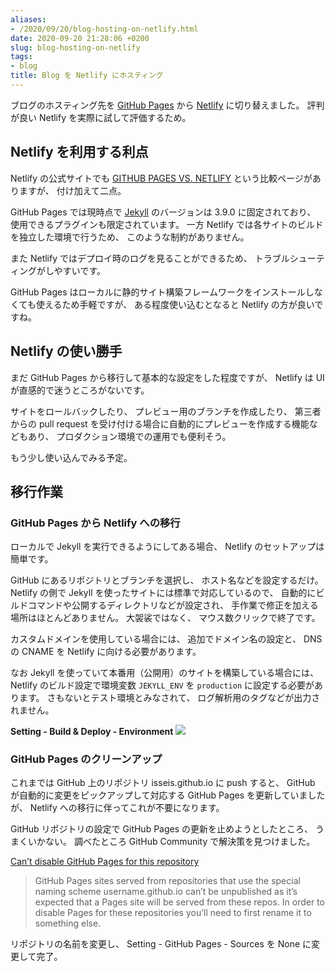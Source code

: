 ```yaml
---
aliases:
- /2020/09/20/blog-hosting-on-netlify.html
date: 2020-09-20 21:28:06 +0200
slug: blog-hosting-on-netlify
tags:
- blog
title: Blog を Netlify にホスティング
---
```

ブログのホスティング先を [GitHub Pages](https://pages.github.com/) から [Netlify](https://www.netlify.com/) に切り替えました。
評判が良い Netlify を実際に試して評価するため。

## Netlify を利用する利点

Netlify の公式サイトでも [GITHUB PAGES VS. NETLIFY](https://www.netlify.com/github-pages-vs-netlify/) という比較ページがありますが、
付け加えて二点。

GitHub Pages では現時点で [Jekyll](https://www.jekyllrb.com/) のバージョンは 3.9.0 に固定されており、
使用できるプラグインも限定されています。
一方 Netlify では各サイトのビルドを独立した環境で行うため、
このような制約がありません。

また Netlify ではデプロイ時のログを見ることができるため、
トラブルシューティングがしやすいです。

GitHub Pages はローカルに静的サイト構築フレームワークをインストールしなくても使えるため手軽ですが、
ある程度使い込むとなると Netlify の方が良いですね。

## Netlify の使い勝手

まだ GitHub Pages から移行して基本的な設定をした程度ですが、
Netlify は UI が直感的で迷うところがないです。

サイトをロールバックしたり、
プレビュー用のブランチを作成したり、
第三者からの pull request を受け付ける場合に自動的にプレビューを作成する機能などもあり、
プロダクション環境での運用でも便利そう。

もう少し使い込んでみる予定。

## 移行作業

### GitHub Pages から Netlify への移行

ローカルで Jekyll を実行できるようにしてある場合、
Netlify のセットアップは簡単です。

GitHub にあるリポジトリとブランチを選択し、
ホスト名などを設定するだけ。
Netlify の側で Jekyll を使ったサイトには標準で対応しているので、
自動的にビルドコマンドや公開するディレクトリなどが設定され、
手作業で修正を加える場所はほとんどありません。
大袈裟ではなく、
マウス数クリックで終了です。

カスタムドメインを使用している場合には、
追加でドメイン名の設定と、
DNS の CNAME を Netlify に向ける必要があります。

なお Jekyll を使っていて本番用（公開用）のサイトを構築している場合には、
Netlify のビルド設定で環境変数 `JEKYLL_ENV` を `production` に設定する必要があります。
さもないとテスト環境とみなされて、
ログ解析用のタグなどが出力されません。

**Setting - Build & Deploy - Environment**
![](/assets/2020/09/blog-hosting-on-netlify/netlify_jekyll_env.png)

### GitHub Pages のクリーンアップ

これまでは GitHub 上のリポジトリ isseis.github.io に push すると、
GitHub が自動的に変更をピックアップして対応する GitHub Pages を更新していましたが、
Netlify への移行に伴ってこれが不要になります。

GitHub リポジトリの設定で GitHub Pages の更新を止めようとしたところ、
うまくいかない。
調べたところ GitHub Community で解決策を見つけました。

[Can’t disable GitHub Pages for this repository](https://github.community/t/cant-disable-github-pages-for-this-repository/126156/4)
> GitHub Pages sites served from repositories that use the special naming scheme username.github.io can’t be unpublished as it’s expected that a Pages site will be served from these repos. In order to disable Pages for these repositories you’ll need to first rename it to something else.

リポジトリの名前を変更し、
Setting - GitHub Pages - Sources を None に変更して完了。
